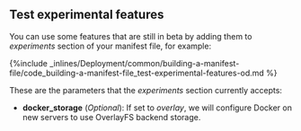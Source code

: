 

## Test experimental features

You can use some features that are still in beta by adding them to _experiments_ section of your manifest file, for example:



{%include _inlines/Deployment/common/building-a-manifest-file/code_building-a-manifest-file_test-experimental-features-od.md %}




These are the parameters that the _experiments_ section currently accepts:

- **docker_storage** (_Optional_): If set to _overlay_, we will configure Docker on new servers to use OverlayFS backend storage.
